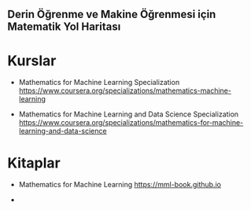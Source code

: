 ## Derin Öğrenme ve Makine Öğrenmesi için Matematik Yol Haritası

# Kurslar

- Mathematics for Machine Learning Specialization
  https://www.coursera.org/specializations/mathematics-machine-learning
  
- Mathematics for Machine Learning and Data Science Specialization
  https://www.coursera.org/specializations/mathematics-for-machine-learning-and-data-science


# Kitaplar

- Mathematics for Machine Learning
  https://mml-book.github.io
  
 - 
